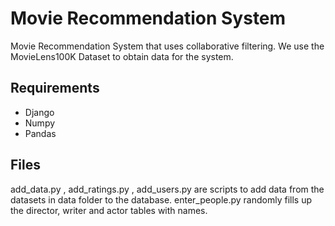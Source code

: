 # Movie Recommendation System

Movie Recommendation System that uses collaborative filtering. We use the MovieLens100K Dataset to obtain data for the system.


## Requirements
* Django
* Numpy
* Pandas

## Files
add_data.py , add_ratings.py , add_users.py are scripts to add data from the datasets in data folder to the database.
enter_people.py randomly fills up the director, writer and actor tables with names.